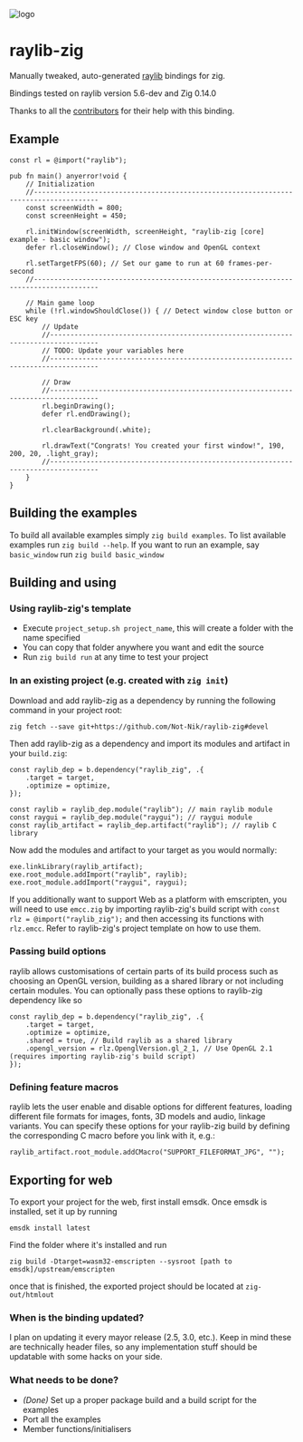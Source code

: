 ![logo](https://github.com/Not-Nik/raylib-zig/raw/devel/logo/logo.png)

# raylib-zig

Manually tweaked, auto-generated [raylib](https://github.com/raysan5/raylib) bindings for zig.

Bindings tested on raylib version 5.6-dev and Zig 0.14.0

Thanks to all the [contributors](https://github.com/Not-Nik/raylib-zig/graphs/contributors) for their help with this
binding.

## Example

```zig
const rl = @import("raylib");

pub fn main() anyerror!void {
    // Initialization
    //--------------------------------------------------------------------------------------
    const screenWidth = 800;
    const screenHeight = 450;

    rl.initWindow(screenWidth, screenHeight, "raylib-zig [core] example - basic window");
    defer rl.closeWindow(); // Close window and OpenGL context

    rl.setTargetFPS(60); // Set our game to run at 60 frames-per-second
    //--------------------------------------------------------------------------------------

    // Main game loop
    while (!rl.windowShouldClose()) { // Detect window close button or ESC key
        // Update
        //----------------------------------------------------------------------------------
        // TODO: Update your variables here
        //----------------------------------------------------------------------------------

        // Draw
        //----------------------------------------------------------------------------------
        rl.beginDrawing();
        defer rl.endDrawing();

        rl.clearBackground(.white);

        rl.drawText("Congrats! You created your first window!", 190, 200, 20, .light_gray);
        //----------------------------------------------------------------------------------
    }
}
```

## Building the examples

To build all available examples simply `zig build examples`. To list available examples run `zig build --help`. If you
want to run an example, say `basic_window` run `zig build basic_window`

## Building and using

### Using raylib-zig's template

* Execute `project_setup.sh project_name`, this will create a folder with the name specified
* You can copy that folder anywhere you want and edit the source
* Run `zig build run` at any time to test your project

### In an existing project (e.g. created with `zig init`)

Download and add raylib-zig as a dependency by running the following command in your project root:

```
zig fetch --save git+https://github.com/Not-Nik/raylib-zig#devel
```

Then add raylib-zig as a dependency and import its modules and artifact in your `build.zig`:

```zig
const raylib_dep = b.dependency("raylib_zig", .{
    .target = target,
    .optimize = optimize,
});

const raylib = raylib_dep.module("raylib"); // main raylib module
const raygui = raylib_dep.module("raygui"); // raygui module
const raylib_artifact = raylib_dep.artifact("raylib"); // raylib C library
```

Now add the modules and artifact to your target as you would normally:

```zig
exe.linkLibrary(raylib_artifact);
exe.root_module.addImport("raylib", raylib);
exe.root_module.addImport("raygui", raygui);
```

If you additionally want to support Web as a platform with emscripten, you will need to use `emcc.zig` by importing
raylib-zig's build script with `const rlz = @import("raylib_zig");` and then accessing its functions with `rlz.emcc`.
Refer to raylib-zig's project template on how to use them.

### Passing build options

raylib allows customisations of certain parts of its build process such as choosing an OpenGL version, building as a
shared library or not including certain modules. You can optionally pass these options to raylib-zig dependency like so

```zig
const raylib_dep = b.dependency("raylib_zig", .{
    .target = target,
    .optimize = optimize,
    .shared = true, // Build raylib as a shared library
    .opengl_version = rlz.OpenglVersion.gl_2_1, // Use OpenGL 2.1 (requires importing raylib-zig's build script)
});
```

### Defining feature macros

raylib lets the user enable and disable options for different features, loading different file formats for images,
fonts, 3D models and audio, linkage variants. You can specify these options for your raylib-zig build by defining the
corresponding C macro before you link with it, e.g.:

```zig
raylib_artifact.root_module.addCMacro("SUPPORT_FILEFORMAT_JPG", "");
```

## Exporting for web

To export your project for the web, first install emsdk.
Once emsdk is installed, set it up by running

`emsdk install latest`

Find the folder where it's installed and run

`zig build -Dtarget=wasm32-emscripten --sysroot [path to emsdk]/upstream/emscripten`

once that is finished, the exported project should be located at `zig-out/htmlout`

### When is the binding updated?

I plan on updating it every mayor release (2.5, 3.0, etc.). Keep in mind these are technically header files, so any
implementation stuff should be updatable with some hacks on your side.

### What needs to be done?

+ _(Done)_ Set up a proper package build and a build script for the examples
+ Port all the examples
+ Member functions/initialisers
